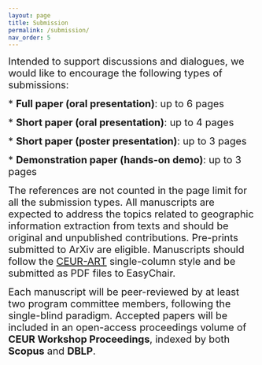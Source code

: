```yaml
---
layout: page
title: Submission
permalink: /submission/
nav_order: 5
---
```



 <span style="font-size:20px;"> Intended to support discussions and dialogues, we would like to encourage the following types of submissions:

<span style="font-size:20px;"> * **Full paper (oral presentation)**: up to 6 pages

<span style="font-size:20px;"> * **Short paper (oral presentation)**: up to 4 pages

<span style="font-size:20px;"> * **Short paper (poster presentation)**: up to 3 pages

<span style="font-size:20px;"> * **Demonstration paper (hands-on demo)**: up to 3 pages 

<span style="font-size:20px;"> The references are not counted in the page limit for all the submission types. All manuscripts are expected to address the topics related to geographic information extraction from texts and should be original and unpublished contributions. Pre-prints submitted to ArXiv are eligible. Manuscripts should follow the [CEUR-ART](https://ceurws.wordpress.com/2020/03/31/ceurws-publishes-ceurart-paper-style/) single-column style and be submitted as PDF files to EasyChair.

<span style="font-size:20px;"> Each manuscript will be peer-reviewed by at least two program committee members, following the single-blind paradigm. Accepted papers will be included in an open-access proceedings volume of **CEUR Workshop Proceedings**, indexed by both **Scopus** and **DBLP**.
